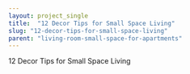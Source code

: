 ```yaml
---
layout: project_single
title:  "12 Decor Tips for Small Space Living"
slug: "12-decor-tips-for-small-space-living"
parent: "living-room-small-space-for-apartments"
---
```

12 Decor Tips for Small Space Living